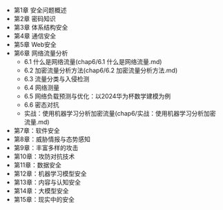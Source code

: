 - 第1章 安全问题概述
- 第2章 密码知识
- 第3章 体系结构安全
- 第4章 通信安全
- 第5章 Web安全
- 第6章 网络流量分析
    - 6.1 什么是网络流量(chap6/6.1 什么是网络流量.md)
    - 6.2 加密流量分析方法(chap6/6.2 加密流量分析方法.md)
    - 6.3 流量分类与入侵检测
    - 6.4 网络测量
    - 6.5 网络负载预测与优化：以2024华为杯数学建模为例
    - 6.6 密态对抗
    - 实战：使用机器学习分析加密流量(chap6/实战：使用机器学习分析加密流量.md)
- 第7章：软件安全
- 第8章：威胁情报与态势感知
- 第9章：丰富多样的攻击
- 第10章：攻防对抗技术
- 第11章：数据安全
- 第12章：机器学习模型安全
- 第13章：内容与认知安全
- 第14章：大模型安全
- 第15章：现实中的安全
